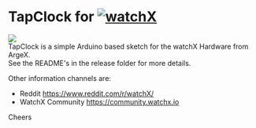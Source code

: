 # TapClock for [![watchX](https://github.com/venice1200/TapClock/blob/master/Pictures/watchX_logo.png)](http://watchx.io/)
![](https://img.shields.io/github/license/venice1200/TapClock.svg?style=flat)  
TapClock is a simple Arduino based sketch for the watchX Hardware from ArgeX.  
See the README's in the release folder for more details.

Other information channels are:
* Reddit https://www.reddit.com/r/watchX/
* WatchX Community https://community.watchx.io

Cheers
